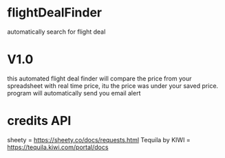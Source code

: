 # flightDealFinder
automatically search for flight deal

# V1.0
this automated flight deal finder will compare the price from your spreadsheet with real time price, itu the price was under your saved price. program will automatically send you email alert

# credits API
sheety = https://sheety.co/docs/requests.html
Tequila by KIWI = https://tequila.kiwi.com/portal/docs
